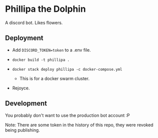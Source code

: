 # Phillipa the Dolphin

A discord bot. Likes flowers.

## Deployment

- Add `DISCORD_TOKEN=token` to a .env file.

- `docker build -t phillipa .`

- `docker stack deploy phillipa -c docker-compose.yml`
    - This is for a docker swarm cluster.

- Rejoyce.

## Development

You probably don't want to use the production bot account :P

Note: There are some token in the history of this repo, they were revoked being publishing.